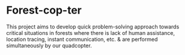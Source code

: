 # Forest-cop-ter
This project aims to develop quick problem-solving approach towards critical situations in forests where there is lack of human assistance, location tracing, instant communication, etc. &amp; are performed simultaneously by our quadcopter.
